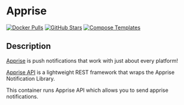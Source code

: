 # Apprise

[![Docker Pulls](https://img.shields.io/docker/pulls/linuxserver/apprise-api?style=flat-square&color=607D8B&label=docker%20pulls&logo=docker)](https://hub.docker.com/r/linuxserver/apprise-api)
[![GitHub Stars](https://img.shields.io/github/stars/linuxserver/docker-apprise-api?style=flat-square&color=607D8B&label=github%20stars&logo=github)](https://github.com/linuxserver/docker-apprise-api)
[![Compose Templates](https://img.shields.io/static/v1?style=flat-square&color=607D8B&label=compose&message=templates)](https://github.com/GhostWriters/DockSTARTer/tree/master/compose/.apps/apprise)

## Description

[Apprise](https://github.com/caronc/apprise) is push notifications that work
with just about every platform!

[Apprise API](https://github.com/caronc/apprise-api) is a lightweight REST
framework that wraps the Apprise Notification Library.

This container runs Apprise API which allows you to send apprise notifications.
